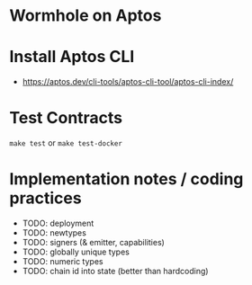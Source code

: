 # Wormhole on Aptos


# Install Aptos CLI
- https://aptos.dev/cli-tools/aptos-cli-tool/aptos-cli-index/

# Test Contracts
`make test` or `make test-docker`


# Implementation notes / coding practices

- TODO: deployment
- TODO: newtypes
- TODO: signers (& emitter, capabilities)
- TODO: globally unique types
- TODO: numeric types
- TODO: chain id into state (better than hardcoding)
